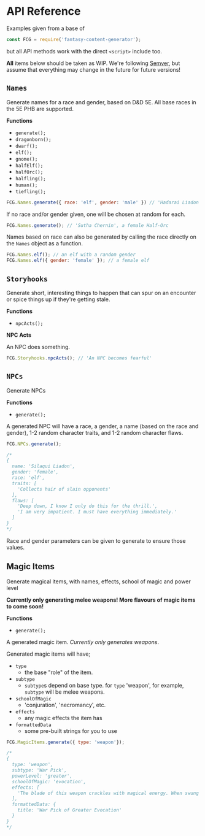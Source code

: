 # API Reference

Examples given from a base of

```js
const FCG = require('fantasy-content-generator');
```

but all API methods work with the direct `<script>` include too.

**All** items below should be taken as WIP. We're following [Semver](https://semver.org/), but assume that everything may change in the future for future versions!

## `Names`

Generate names for a race and gender, based on D&D 5E. All base races in the 5E PHB are supported.

**Functions**

- `generate();`
- `dragonborn();`
- `dwarf();`
- `elf();`
- `gnome();`
- `halfElf();`
- `halfOrc();`
- `halfling();`
- `human();`
- `tiefling();`

```js
FCG.Names.generate({ race: 'elf', gender: 'male' }) // 'Hadarai Liadon'
```

If no race and/or gender given, one will be chosen at random for each.

```js
FCG.Names.generate(); // 'Sutha Chernin', a female Half-Orc
```

Names based on race can also be generated by calling the race directly on the `Names` object as a function.

```js
FCG.Names.elf(); // an elf with a random gender
FCG.Names.elf({ gender: 'female' }); // a female elf
```

## `Storyhooks`

Generate short, interesting things to happen that can spur on an encounter or spice things up if they're getting stale.

**Functions**

- `npcActs();`

**NPC Acts**

An NPC does something.

```js
FCG.Storyhooks.npcActs(); // 'An NPC becomes fearful'
```

## `NPCs`

Generate NPCs

**Functions**

- `generate();`

A generated NPC will have a race, a gender, a name (based on the race and gender), 1-2 random character traits, and 1-2 random character flaws.

```js
FCG.NPCs.generate();

/*
{
  name: 'Silaqui Liadon',
  gender: 'female',
  race: 'elf',
  traits: [
    'Collects hair of slain opponents'
  ],
  flaws: [
    'Deep down, I know I only do this for the thrill.',
    'I am very impatient. I must have everything immediately.'
  ]
}
*/
```

Race and gender parameters can be given to generate to ensure those values.

## Magic Items

Generate magical items, with names, effects, school of magic and power level

**Currently only generating melee weapons! More flavours of magic items to come soon!**

**Functions**

- `generate();`

A generated magic item. *Currently only generates weapons*.

Generated magic items will have;

- `type`
  - the base "role" of the item.
- `subtype`
  - `subtype`s depend on base type. for `type` 'weapon', for example, `subtype` will be melee weapons.
- `schoolOfMagic`
  - 'conjuration', 'necromancy', etc.
- `effects`
  - any magic effects the item has
- `formattedData`
  - some pre-built strings for you to use

```js
FCG.MagicItems.generate({ type: 'weapon'});

/*
{
  type: 'weapon',
  subtype: 'War Pick',
  powerLevel: 'greater',
  schoolOfMagic: 'evocation',
  effects: [
    'The blade of this weapon crackles with magical energy. When swung in front of a group of creatures, 2  of the creatures are struck with bolts of energy. Each affected creature takes 3d4 Lightning damage, and b ecomes Paralyzed for 2 rounds.'
  ],
  formattedData: {
    title: 'War Pick of Greater Evocation'
  }
}
*/
```